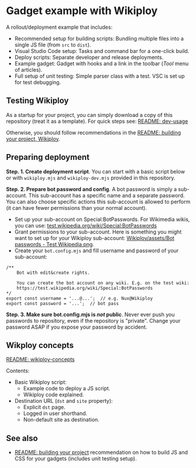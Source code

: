 # Gadget example with Wikiploy

A rollout/deployment example that includes:
- Recommended setup for building scripts: Bundling multiple files into a single JS file (from `src` to `dist`).
- Visual Studio Code setup: Tasks and command bar for a one-click build.
- Deploy scripts: Separate developer and release deployments.
- Example gadget: Gadget with hooks and a link in the toolbar (*Tool* menu of articles).
- Full setup of unit testing: Simple parser class with a test. VSC is set up for test debugging.

## Testing Wikiploy

As a startup for your project, you can simply download a copy of this repository (treat it as a template). For quick steps see: [README: dev-usage](https://github.com/Eccenux/wikiploy-rollout-example/blob/main/README-dev-usage.md)

Otherwise, you should follow recommendations in the [README: building your project, Wikiploy](https://github.com/Eccenux/Wikiploy/blob/main/README.building%20your%20project.md).

## Preparing deployment

**Step. 1. Create deployment script**. You can start with a basic script below or with `wikiploy.mjs` and `wikiploy-dev.mjs` provided in this repository.

**Step. 2. Prepare bot password and config**.
A bot password is simply a sub-account. This sub-account has a specific name and a separate password. You can also choose specific actions this sub-account is allowed to perform (it can have fewer permissions than your normal account).

* Set up your sub-account on Special:BotPasswords. For Wikimedia wikis, you can use: [test.wikipedia.org/wiki/Special:BotPasswords](https://test.wikipedia.org/wiki/Special:BotPasswords)
* Grant permissions to your sub-account. Here is something you might want to set up for your Wikiploy sub-account: [Wikiploy/assets/Bot passwords - Test Wikipedia.png](https://github.com/Eccenux/Wikiploy/blob/main/assets/Bot%20passwords%20-%20Test%20Wikipedia.png).
* Create your `bot.config.mjs` and fill username and password of your sub-account:
```
/**
	Bot with edit&create rights.
	
	You can create the bot account on any wiki. E.g. on the test wiki:
	https://test.wikipedia.org/wiki/Special:BotPasswords
*/
export const username = '...@...';	// e.g. Nux@Wikiploy
export const password = '...';	// bot pass
```

**Step. 3. Make sure bot.config.mjs is _not_ public**. Never ever push you passwords to repository, even if the repository is "private". Change your password ASAP if you expose your password by accident.

## Wikploy concepts
[README: wikiploy-concepts](https://github.com/Eccenux/wikiploy-rollout-example/blob/main/README-wikiploy-concepts.md)

Contents:
- Basic Wikiploy script:
	- Example code to deploy a JS script.
	- Wikiploy code explained.
- Destination URL (`dst` and `site` property):
	- Explicit `dst` page.
	- Logged in user shorthand.
	- Non-default site as destination.

## See also
- [README: building your project](https://github.com/Eccenux/Wikiploy/blob/main/README.building%20your%20project.md) recommendation on how to build JS and CSS for your gadgets (includes unit testing setup).
